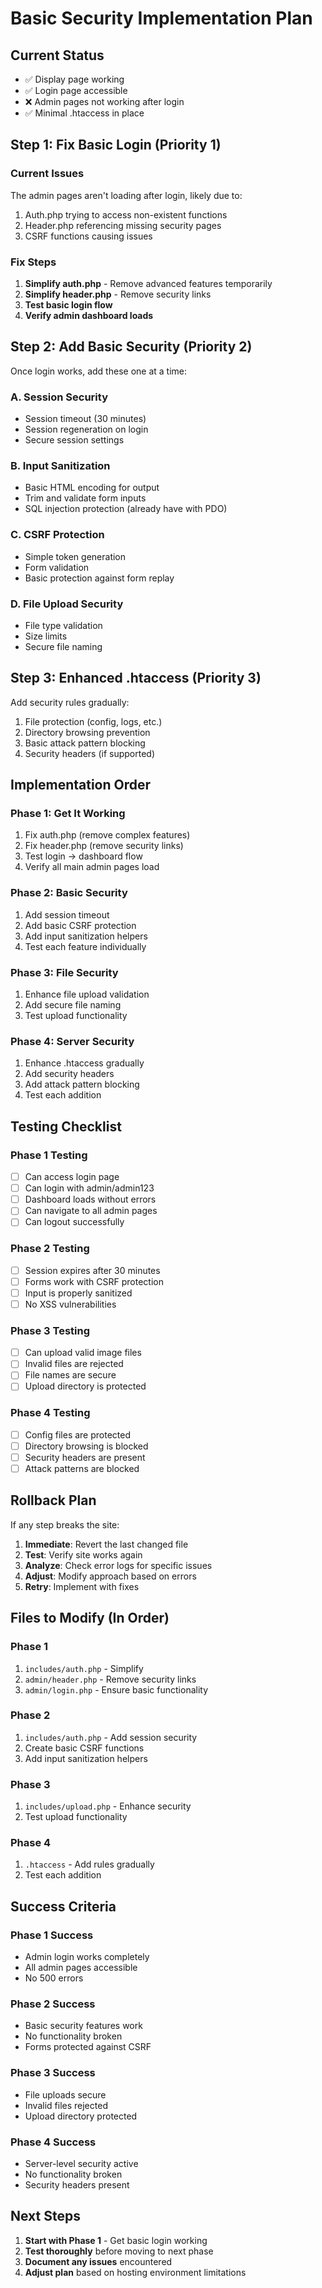 # Basic Security Implementation Plan

## Current Status
- ✅ Display page working
- ✅ Login page accessible  
- ❌ Admin pages not working after login
- ✅ Minimal .htaccess in place

## Step 1: Fix Basic Login (Priority 1)

### Current Issues
The admin pages aren't loading after login, likely due to:
1. Auth.php trying to access non-existent functions
2. Header.php referencing missing security pages
3. CSRF functions causing issues

### Fix Steps
1. **Simplify auth.php** - Remove advanced features temporarily
2. **Simplify header.php** - Remove security links
3. **Test basic login flow**
4. **Verify admin dashboard loads**

## Step 2: Add Basic Security (Priority 2)

Once login works, add these one at a time:

### A. Session Security
- Session timeout (30 minutes)
- Session regeneration on login
- Secure session settings

### B. Input Sanitization  
- Basic HTML encoding for output
- Trim and validate form inputs
- SQL injection protection (already have with PDO)

### C. CSRF Protection
- Simple token generation
- Form validation
- Basic protection against form replay

### D. File Upload Security
- File type validation
- Size limits
- Secure file naming

## Step 3: Enhanced .htaccess (Priority 3)

Add security rules gradually:
1. File protection (config, logs, etc.)
2. Directory browsing prevention
3. Basic attack pattern blocking
4. Security headers (if supported)

## Implementation Order

### Phase 1: Get It Working
1. Fix auth.php (remove complex features)
2. Fix header.php (remove security links)
3. Test login → dashboard flow
4. Verify all main admin pages load

### Phase 2: Basic Security
1. Add session timeout
2. Add basic CSRF protection
3. Add input sanitization helpers
4. Test each feature individually

### Phase 3: File Security
1. Enhance file upload validation
2. Add secure file naming
3. Test upload functionality

### Phase 4: Server Security
1. Enhance .htaccess gradually
2. Add security headers
3. Add attack pattern blocking
4. Test each addition

## Testing Checklist

### Phase 1 Testing
- [ ] Can access login page
- [ ] Can login with admin/admin123
- [ ] Dashboard loads without errors
- [ ] Can navigate to all admin pages
- [ ] Can logout successfully

### Phase 2 Testing
- [ ] Session expires after 30 minutes
- [ ] Forms work with CSRF protection
- [ ] Input is properly sanitized
- [ ] No XSS vulnerabilities

### Phase 3 Testing
- [ ] Can upload valid image files
- [ ] Invalid files are rejected
- [ ] File names are secure
- [ ] Upload directory is protected

### Phase 4 Testing
- [ ] Config files are protected
- [ ] Directory browsing is blocked
- [ ] Security headers are present
- [ ] Attack patterns are blocked

## Rollback Plan

If any step breaks the site:
1. **Immediate**: Revert the last changed file
2. **Test**: Verify site works again
3. **Analyze**: Check error logs for specific issues
4. **Adjust**: Modify approach based on errors
5. **Retry**: Implement with fixes

## Files to Modify (In Order)

### Phase 1
1. `includes/auth.php` - Simplify
2. `admin/header.php` - Remove security links
3. `admin/login.php` - Ensure basic functionality

### Phase 2  
1. `includes/auth.php` - Add session security
2. Create basic CSRF functions
3. Add input sanitization helpers

### Phase 3
1. `includes/upload.php` - Enhance security
2. Test upload functionality

### Phase 4
1. `.htaccess` - Add rules gradually
2. Test each addition

## Success Criteria

### Phase 1 Success
- Admin login works completely
- All admin pages accessible
- No 500 errors

### Phase 2 Success
- Basic security features work
- No functionality broken
- Forms protected against CSRF

### Phase 3 Success
- File uploads secure
- Invalid files rejected
- Upload directory protected

### Phase 4 Success
- Server-level security active
- No functionality broken
- Security headers present

## Next Steps

1. **Start with Phase 1** - Get basic login working
2. **Test thoroughly** before moving to next phase
3. **Document any issues** encountered
4. **Adjust plan** based on hosting environment limitations
